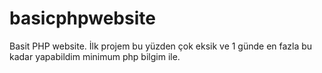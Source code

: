 # basicphpwebsite
Basit PHP website. İlk projem bu yüzden çok eksik ve 1 günde en fazla bu kadar yapabildim minimum php bilgim ile.
